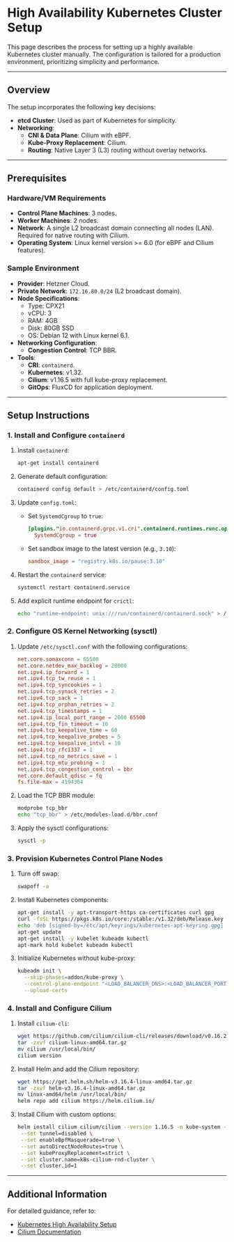 # High Availability Kubernetes Cluster Setup

This page describes the process for setting up a highly available Kubernetes cluster manually. The configuration is tailored for a production environment, prioritizing simplicity and performance.

---

## Overview

The setup incorporates the following key decisions:

- **etcd Cluster**: Used as part of Kubernetes for simplicity.
- **Networking**:  
  - **CNI & Data Plane**: Cilium with eBPF.
  - **Kube-Proxy Replacement**: Cilium.
  - **Routing**: Native Layer 3 (L3) routing without overlay networks.

---

## Prerequisites

### Hardware/VM Requirements
- **Control Plane Machines**: 3 nodes.
- **Worker Machines**: 2 nodes.
- **Network**: A single L2 broadcast domain connecting all nodes (LAN). Required for native routing with Cilium.
- **Operating System**: Linux kernel version >= 6.0 (for eBPF and Cilium features).

### Sample Environment
- **Provider**: Hetzner Cloud.
- **Private Network**: `172.16.80.0/24` (L2 broadcast domain).
- **Node Specifications**:
  - Type: CPX21
  - vCPU: 3
  - RAM: 4GB
  - Disk: 80GB SSD
  - OS: Debian 12 with Linux kernel 6.1.
- **Networking Configuration**:
  - **Congestion Control**: TCP BBR.
- **Tools**:
  - **CRI**: `containerd`.
  - **Kubernetes**: v1.32.
  - **Cilium**: v1.16.5 with full kube-proxy replacement.
  - **GitOps**: FluxCD for application deployment.

---

## Setup Instructions

### 1. Install and Configure `containerd`

1. Install `containerd`:
   ```bash
   apt-get install containerd
   ```

2. Generate default configuration:
   ```bash
   containerd config default > /etc/containerd/config.toml
   ```

3. Update `config.toml`:
   - Set `SystemdCgroup` to `true`:
     ```toml
     [plugins."io.containerd.grpc.v1.cri".containerd.runtimes.runc.options]
       SystemdCgroup = true
     ```
   - Set sandbox image to the latest version (e.g., `3.10`):
     ```toml
     sandbox_image = "registry.k8s.io/pause:3.10"
     ```

4. Restart the `containerd` service:
   ```bash
   systemctl restart containerd.service
   ```

5. Add explicit runtime endpoint for `crictl`:
   ```bash
   echo "runtime-endpoint: unix:///run/containerd/containerd.sock" > /etc/crictl.yaml
   ```

### 2. Configure OS Kernel Networking (sysctl)

1. Update `/etc/sysctl.conf` with the following configurations:
   ```conf
   net.core.somaxconn = 65500
   net.core.netdev_max_backlog = 20000
   net.ipv4.ip_forward = 1
   net.ipv4.tcp_tw_reuse = 1
   net.ipv4.tcp_syncookies = 1
   net.ipv4.tcp_synack_retries = 2
   net.ipv4.tcp_sack = 1
   net.ipv4.tcp_orphan_retries = 2
   net.ipv4.tcp_timestamps = 1
   net.ipv4.ip_local_port_range = 2000 65500
   net.ipv4.tcp_fin_timeout = 10
   net.ipv4.tcp_keepalive_time = 60
   net.ipv4.tcp_keepalive_probes = 5
   net.ipv4.tcp_keepalive_intvl = 10
   net.ipv4.tcp_rfc1337 = 1
   net.ipv4.tcp_no_metrics_save = 1
   net.ipv4.tcp_mtu_probing = 1
   net.ipv4.tcp_congestion_control = bbr
   net.core.default_qdisc = fq
   fs.file-max = 4194304
   ```

2. Load the TCP BBR module:
   ```bash
   modprobe tcp_bbr
   echo "tcp_bbr" > /etc/modules-load.d/bbr.conf
   ```

3. Apply the sysctl configurations:
   ```bash
   sysctl -p
   ```

### 3. Provision Kubernetes Control Plane Nodes

1. Turn off swap:
   ```bash
   swapoff -a
   ```

2. Install Kubernetes components:
   ```bash
   apt-get install -y apt-transport-https ca-certificates curl gpg
   curl -fsSL https://pkgs.k8s.io/core:/stable:/v1.32/deb/Release.key | gpg --dearmor -o /etc/apt/keyrings/kubernetes-apt-keyring.gpg
   echo 'deb [signed-by=/etc/apt/keyrings/kubernetes-apt-keyring.gpg] https://pkgs.k8s.io/core:/stable:/v1.32/deb/ /' | tee /etc/apt/sources.list.d/kubernetes.list
   apt-get update
   apt-get install -y kubelet kubeadm kubectl
   apt-mark hold kubelet kubeadm kubectl
   ```

3. Initialize Kubernetes without kube-proxy:
   ```bash
   kubeadm init \
     --skip-phases=addon/kube-proxy \
     --control-plane-endpoint "<LOAD_BALANCER_DNS>:<LOAD_BALANCER_PORT>" \
     --upload-certs
   ```

### 4. Install and Configure Cilium

1. Install `cilium-cli`:
   ```bash
   wget https://github.com/cilium/cilium-cli/releases/download/v0.16.23/cilium-linux-amd64.tar.gz
   tar -zxvf cilium-linux-amd64.tar.gz
   mv cilium /usr/local/bin/
   cilium version
   ```

2. Install Helm and add the Cilium repository:
   ```bash
   wget https://get.helm.sh/helm-v3.16.4-linux-amd64.tar.gz
   tar -zxvf helm-v3.16.4-linux-amd64.tar.gz
   mv linux-amd64/helm /usr/local/bin/
   helm repo add cilium https://helm.cilium.io/
   ```

3. Install Cilium with custom options:
   ```bash
   helm install cilium cilium/cilium --version 1.16.5 -n kube-system --create-namespace \
    --set tunnel=disabled \
    --set enableBpfMasquerade=true \
    --set autoDirectNodeRoutes=true \
    --set kubeProxyReplacement=strict \
    --set cluster.name=k8s-cilium-rnd-cluster \
    --set cluster.id=1
   ```

---

## Additional Information

For detailed guidance, refer to:
- [Kubernetes High Availability Setup](https://kubernetes.io/docs/setup/production-environment/tools/kubeadm/high-availability/)
- [Cilium Documentation](https://docs.cilium.io/)

